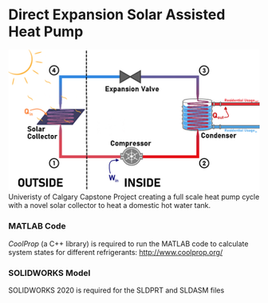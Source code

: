 # Direct Expansion Solar Assisted Heat Pump
![Heat Pump Cycle Schematic](https://github.com/charukam/dx-sahp/blob/update_model/documentation/TeX/images/schematic.png?raw=true)
Univeristy of Calgary Capstone Project creating a full scale heat pump cycle with a novel solar collector to heat a domestic hot water tank.

### MATLAB Code
_CoolProp_ (a C++ library) is required to run the MATLAB code to calculate system states for different refrigerants: http://www.coolprop.org/

### SOLIDWORKS Model
SOLIDWORKS 2020 is required for the SLDPRT and SLDASM files
